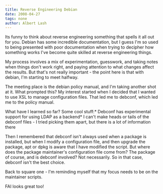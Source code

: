 ```yaml
---
title: Reverse Engineering Debian
date: 2008-04-27
tags: none
author: Albert Lash
---
```

Its funny to think about reverse engineering something that spells it all out for you. Debian has some incredible documentation, but I guess I'm so used to being presented with poor documentation when trying to decipher how something works I've become quite skilled at reverse engineering things.

My process involves a mix of experimentation, guesswork, and taking notes when things don't work right, and paying attention to what changes affect the results. But that's not really important - the point here is that with debian, I'm starting to meet halfway.

The meeting place is the debian policy manual, and I'm taking another shot at it. What prompted this? My interest started when I decided that I wanted to use XSL to manage configuration files. That led me to debconf, which led me to the policy manual.

What have I learned so far? Some cool stuff:* Debconf has experimental support for using LDAP as a backend* I can't make heads or tails of the debconf files - I tried picking them apart, but there is a lot of information there

Then I remembered that debconf isn't always used when a package is installed, but when I modify a configuration file, and then upgrade the package, apt or dpkg is aware that I have modified the script. But where does the package maintainer's configuration file come from? The package of course, and is debconf involved? Not necessarily. So in that case, debconf isn't the best choice.

Back to square one - I'm reminding myself that my focus needs to be on the maintainer scripts.

FAI looks great too!


